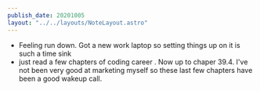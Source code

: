 ```yaml
---
publish_date: 20201005
layout: "../../layouts/NoteLayout.astro"
---
```

- Feeling run down. Got a new work laptop so setting things up on it is such a time sink
- just read a few chapters of coding career . Now up to chaper 39.4. I've not been very good at marketing myself so these last few chapters have been a good wakeup call. 
